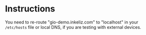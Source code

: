 # Instructions

You need to re-route "gio-demo.inkeliz.com" to "localhost" in your `/etc/hosts` file or local DNS, if
you are testing with external devices.


